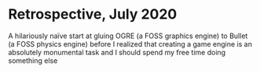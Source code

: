 # Retrospective, July 2020

A hilariously naïve start at gluing OGRE (a FOSS graphics engine)
to Bullet (a FOSS physics engine) before I realized that creating a game engine
is an absolutely monumental task and I should spend my free time doing something
else
